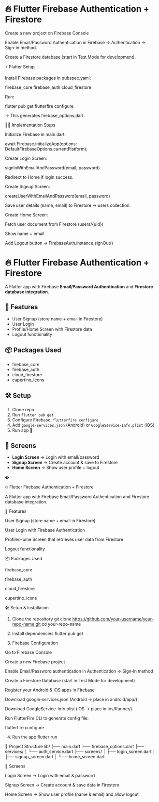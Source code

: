 # 🔥 Flutter Firebase Authentication + Firestore

Create a new project on Firebase Console

Enable Email/Password Authentication in Firebase → Authentication → Sign-in method.

Create a Firestore database (start in Test Mode for development).

⚡ Flutter Setup

Install Firebase packages in pubspec.yaml:

firebase_core
firebase_auth
cloud_firestore


Run:

flutter pub get
flutterfire configure


→ This generates firebase_options.dart.

👨‍💻 Implementation Steps

Initialize Firebase in main.dart:

await Firebase.initializeApp(options: DefaultFirebaseOptions.currentPlatform);


Create Login Screen:

signInWithEmailAndPassword(email, password)

Redirect to Home if login success.

Create Signup Screen:

createUserWithEmailAndPassword(email, password)

Save user details (name, email) to Firestore → users collection.

Create Home Screen:

Fetch user document from Firestore (users/{uid})

Show name + email

Add Logout button → FirebaseAuth.instance.signOut()


# 🔥 Flutter Firebase Authentication + Firestore

A Flutter app with Firebase **Email/Password Authentication** and **Firestore database integration**.

## 🚀 Features
- User Signup (store name + email in Firestore)
- User Login
- Profile/Home Screen with Firestore data
- Logout functionality

## 📦 Packages Used
- firebase_core
- firebase_auth
- cloud_firestore
- cupertino_icons

## 🛠 Setup
1. Clone repo  
2. Run `flutter pub get`  
3. Configure Firebase: `flutterfire configure`  
4. Add `google-services.json` (Android) or `GoogleService-Info.plist` (iOS)  
5. Run app 🚀  

## 📂 Screens
- **Login Screen** → Login with email/password  
- **Signup Screen** → Create account & save to Firestore  
- **Home Screen** → Show user profile + logout  


�

🔥 Flutter Firebase Authentication + Firestore

A Flutter app with Firebase Email/Password Authentication and Firestore database integration.

🚀 Features

User Signup (store name + email in Firestore)

User Login with Firebase Authentication

Profile/Home Screen that retrieves user data from Firestore

Logout functionality

📦 Packages Used

firebase_core

firebase_auth

cloud_firestore

cupertino_icons

🛠 Setup & Installation
1. Clone the repository
git clone https://github.com/your-username/your-repo-name.git
cd your-repo-name

2. Install dependencies
flutter pub get

3. Firebase Configuration

Go to Firebase Console

Create a new Firebase project

Enable Email/Password authentication in Authentication → Sign-in method

Create a Firestore Database (start in Test Mode for development)

Register your Android & iOS apps in Firebase

Download google-services.json (Android → place in android/app/)

Download GoogleService-Info.plist (iOS → place in ios/Runner/)

Run FlutterFire CLI to generate config file:

flutterfire configure

4. Run the app
flutter run

📂 Project Structure
lib/
 ├── main.dart
 ├── firebase_options.dart
 ├── services/
 │    └── auth_service.dart
 ├── screens/
 │    ├── login_screen.dart
 │    ├── signup_screen.dart
 │    └── home_screen.dart

📲 Screens

Login Screen → Login with email & password

Signup Screen → Create account & save data in Firestore

Home Screen → Show user profile (name & email) and allow logout
